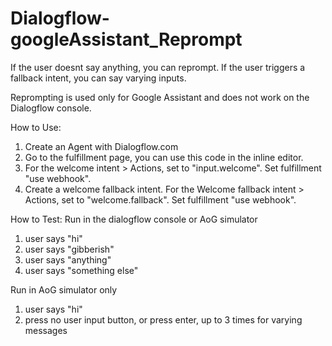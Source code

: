 # Dialogflow-googleAssistant_Reprompt
If the user doesnt say anything, you can reprompt. 
If the user triggers a fallback intent, you can say varying inputs.

Reprompting is used only for Google Assistant and does not work on the Dialogflow console.

How to Use:
1. Create an Agent with Dialogflow.com
2. Go to the fulfillment page, you can use this code in the inline editor.
3. For the welcome intent > Actions, set to "input.welcome". 
   Set fulfillment "use webhook".
4. Create a welcome fallback intent. For the Welcome fallback intent > Actions, set to "welcome.fallback". 
   Set fulfillment "use webhook".

How to Test:
Run in the dialogflow console or AoG simulator
1. user says "hi"
2. user says "gibberish"
2. user says "anything"
2. user says "something else"

Run in AoG simulator only
1. user says "hi"
2. press no user input button, or press enter, up to 3 times for varying messages

